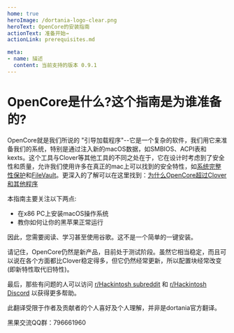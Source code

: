 ```yaml
---
home: true
heroImage: /dortania-logo-clear.png
heroText: OpenCore的安装指南
actionText: 准备开始→
actionLink: prerequisites.md

meta:
- name: 描述
  content: 当前支持的版本 0.9.1
---
```


# OpenCore是什么?这个指南是为谁准备的?

OpenCore就是我们所说的 "引导加载程序"--它是一个复杂的软件，我们用它来准备我们的系统，特别是通过注入新的macOS数据，如SMBIOS、ACPI表和kexts。这个工具与Clover等其他工具的不同之处在于，它在设计时考虑到了安全性和质量，允许我们使用许多在真正的mac上可以找到的安全特性，如[系统完整性保护](https://support.apple.com/en-ca/HT204899)和[FileVault](https://support.apple.com/en-ca/HT204837)。更深入的了解可以在这里找到：[为什么OpenCore超过Clover和其他程序](why-oc.md)

本指南主要关注以下两点:

* 在x86 PC上安装macOS操作系统
* 教你如何让你的黑苹果正常运行

因此，您需要阅读、学习甚至使用谷歌。这不是一个简单的一键安装。

请记住，OpenCore仍然是新产品，目前处于测试阶段。虽然它相当稳定，而且可以说在各个方面都比Clover稳定得多，但它仍然经常更新，所以配置块经常改变(即新特性取代旧特性)。

最后，那些有问题的人可以访问 [r/Hackintosh subreddit](https://www.reddit.com/r/hackintosh/) 和 [r/Hackintosh Discord](https://discord.gg/u8V7N5C) 以获得更多帮助。

此翻译受限于作者及贡献者的个人喜好及个人理解，并非是dortania官方翻译。

黑果交流QQ群：796661960
